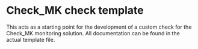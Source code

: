 # Check_MK check template
This acts as a starting point for the development of a custom check for the Check_MK monitoring solution. All documentation can be found in the actual template file.